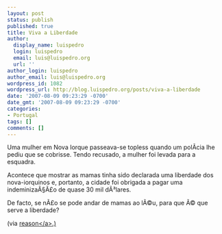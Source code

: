 ```yaml
---
layout: post
status: publish
published: true
title: Viva a Liberdade
author:
  display_name: luispedro
  login: luispedro
  email: luis@luispedro.org
  url: ''
author_login: luispedro
author_email: luis@luispedro.org
wordpress_id: 1082
wordpress_url: http://blog.luispedro.org/posts/viva-a-liberdade
date: '2007-08-09 09:23:29 -0700'
date_gmt: '2007-08-09 09:23:29 -0700'
categories:
- Portugal
tags: []
comments: []
---
```

<p>Uma mulher em Nova Iorque passeava-se topless quando um pol&Atilde;&shy;cia lhe pediu que se cobrisse. Tendo recusado, a mulher foi levada para a esquadra.</p>
<p>Acontece que mostrar as mamas tinha sido declarada uma liberdade dos nova-iorquinos e, portanto, a cidade foi obrigada a pagar uma indeminiza&Atilde;&sect;&Atilde;&pound;o de quase 30 mil d&Atilde;&sup3;lares.</p>
<p>De facto, se n&Atilde;&pound;o se pode andar de mamas ao l&Atilde;&copy;u, para que &Atilde;&copy; que serve a liberdade?</p>
<p>(via <a href="http:&#47;&#47;reason.com&#47;brickbat&#47;#121745">reason<&#47;a>.)</p>
